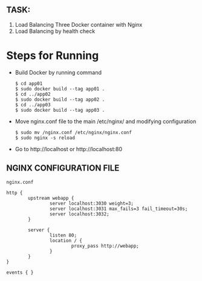 ## TASK: 

01. Load Balancing Three Docker container with Nginx
02. Load Balancing by health check

# Steps for Running

- Build Docker by running command 
    ```
    $ cd app01
    $ sudo docker build --tag app01 .
    $ cd ../app02
    $ sudo docker build --tag app02 .
    $ cd ../app03
    $ sudo docker build --tag app03 .
    ```
- Move nginx.conf file to the main /etc/nginx/ and modifying configuration
    ```
    $ sudo mv /nginx.conf /etc/nginx/nginx.conf
    $ sudo nginx -s reload
    ```

- Go to http://localhost or http://localhost:80

## NGINX CONFIGURATION FILE

```
nginx.conf
```

```
http {
        upstream webapp {
                server localhost:3030 weight=3;
                server localhost:3031 max_fails=3 fail_timeout=30s;
                server localhost:3032;
        }

        server {
                listen 80;
                location / {
                        proxy_pass http://webapp;
                }
        }
}

events { }
```
